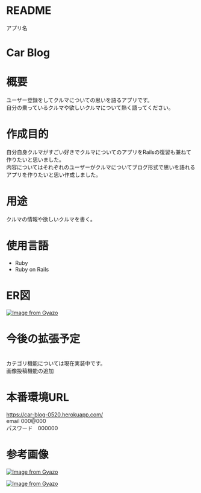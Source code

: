 # README

 アプリ名

# Car Blog

# 概要

ユーザー登録をしてクルマについての思いを語るアプリです。<br>
自分の乗っているクルマや欲しいクルマについて熱く語ってください。
<br>

# 作成目的

自分自身クルマがすごい好きでクルマについてのアプリをRailsの復習も兼ねて作りたいと思いました。<br>
内容についてはそれぞれのユーザーがクルマについてブログ形式で思いを語れるアプリを作りたいと思い作成しました。

# 用途

クルマの情報や欲しいクルマを書く。

# 使用言語

- Ruby<br>
- Ruby on Rails

# ER図
[![Image from Gyazo](https://i.gyazo.com/77b9a4dc1073ed90407812e8dd40576c.png)](https://gyazo.com/77b9a4dc1073ed90407812e8dd40576c)

# 今後の拡張予定
<br>
 カテゴリ機能については現在実装中です。<br>
 画像投稿機能の追加

# 本番環境URL

https://car-blog-0520.herokuapp.com/<br>
email 000@000<br>
パスワード　000000

# 参考画像
[![Image from Gyazo](https://i.gyazo.com/7bca6c1f65f0c69c8510a44a52393f83.png)](https://gyazo.com/7bca6c1f65f0c69c8510a44a52393f83)<br>

[![Image from Gyazo](https://i.gyazo.com/9cb60f1a4b6bcb0017b4524b65dbb47d.png)](https://gyazo.com/9cb60f1a4b6bcb0017b4524b65dbb47d)
